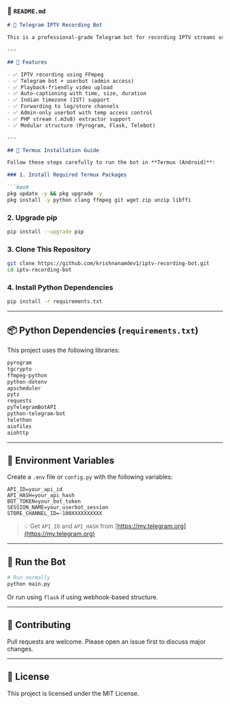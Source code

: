 

### 📄 `README.md`

````markdown
# 🎥 Telegram IPTV Recording Bot

This is a professional-grade Telegram bot for recording IPTV streams using **FFmpeg** and controlling everything via **Telegram commands**.

---

## 🚀 Features

- ✅ IPTV recording using FFmpeg
- ✅ Telegram bot + userbot (admin access)
- ✅ Playback-friendly video upload
- ✅ Auto-captioning with time, size, duration
- ✅ Indian timezone (IST) support
- ✅ Forwarding to log/store channels
- ✅ Admin-only userbot with temp access control
- ✅ PHP stream (.m3u8) extractor support
- ✅ Modular structure (Pyrogram, Flask, Telebot)

---

## 📲 Termux Installation Guide

Follow these steps carefully to run the bot in **Termux (Android)**:

### 1. Install Required Termux Packages

```bash
pkg update -y && pkg upgrade -y
pkg install -y python clang ffmpeg git wget zip unzip libffi
````

### 2. Upgrade pip

```bash
pip install --upgrade pip
```

### 3. Clone This Repository

```bash
git clone https://github.com/krishnanamdev1/iptv-recording-bot.git
cd iptv-recording-bot
```

### 4. Install Python Dependencies

```bash
pip install -r requirements.txt
```

---

## 📦 Python Dependencies (`requirements.txt`)

This project uses the following libraries:

```txt
pyrogram
tgcrypto
ffmpeg-python
python-dotenv
apscheduler
pytz
requests
pyTelegramBotAPI
python-telegram-bot
telethon
aiofiles
aiohttp
```

---

## 🔑 Environment Variables

Create a `.env` file or `config.py` with the following variables:

```env
API_ID=your_api_id
API_HASH=your_api_hash
BOT_TOKEN=your_bot_token
SESSION_NAME=your_userbot_session
STORE_CHANNEL_ID=-100XXXXXXXXXX
```

> 💡 Get `API_ID` and `API_HASH` from [https://my.telegram.org](https://my.telegram.org)

---

## 🏁 Run the Bot

```bash
# Run normally
python main.py
```

Or run using `flask` if using webhook-based structure.

---

## 🤝 Contributing

Pull requests are welcome. Please open an issue first to discuss major changes.

---

## 📜 License

This project is licensed under the MIT License.

```

